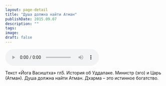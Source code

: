 ```yaml
---
layout: page-detail
title: "Душа должна найти Атман"
publishDate: 2015.09.07
description: ""
tags:
image:
draft: false
---
```


<audio title="2015.09.07 - Душа должна найти Атман.mp3" src="https://filer-api.advayta.org/v1.0/public/files/74554" controls=""></audio>

 Текст «Йога Васиштха» гл5\. История об Уддалаке. Министр (эго) и Царь (Атман). Душа должна найти Атман. Дхарма – это истинное богатство. 

  
